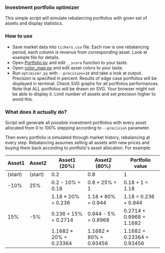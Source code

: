 ### Investment portfolio optimizer

This simple script will simulate rebalancing portfolios with given set of assets and display statistics.

### How to use

- Save market data into `tickers.csv` file. Each row is one rebalancing period, each column is revenue from corresponding asset. Look at example file for details.
- Open [Portfolio.py](Portfolio.py) and edit `__score` function to your taste.
- Open [color_map.py](color_map.py) and edit asset colors to your taste.
- Run `optimizer.py` with `--precision=10` and take a look at output. Precision is specified in percent.
Results of edge case portfolios will be displayed in terminal.
Check SVG graphs for all portfolios performances.
Note that ALL portfolios will be drawn on SVG. Your browser might not be able to display it.
Limit number of assets and set precision higher to avoid this.

### What does it actually do?

Script will generate all possible investment portfolios with every asset allocated from 0 to 100% stepping according to `--precision` parameter.

Then every portfolio is simulated through market history, rebalancing at every step. Rebalancing assumes selling all assets with new prices and buying them back according to portfolio's asset allocation. For example:

| Asset1  | Asset2  | Asset1 (20%)           | Asset2 (80%)           | Portfolio value            |
| ------- | ------- | ---------------------- | ---------------------- | -------------------------- |
| (start) | (start) | 0.2                    | 0.8                    | 1                          |
| -10%    |  25%    | 0.2 - 10% = 0.18       | 0.8 + 25% = 1          | 0.18 + 1 = 1.18            |
|         |         | 1.18 * 20% = 0.236     | 1.18 * 80% = 0.944     | 1.18 = 0.236 + 0.944       |
|  15%    |  -5%    | 0.236 + 15% = 0.2714   | 0.944 - 5% = 0.8968    | 0.2714 + 0.8968 = 1.1682   |
|         |         | 1.1682 * 20% = 0.23364 | 1.1682 * 80% = 0.93456 | 1.1682 = 0.23364 + 0.93456 |

